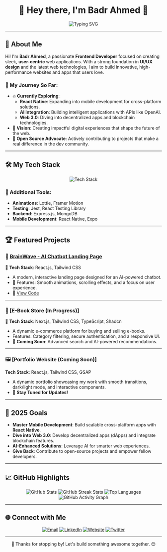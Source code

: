 <h1 align="center">🌟 Hey there, I'm Badr Ahmed 👋</h1>

<p align="center">
  <img src="https://readme-typing-svg.herokuapp.com?font=Fira+Code&size=30&pause=1000&color=38B2AC&width=700&lines=Frontend+Developer+%7C+React+%26+Next.js;Passionate+about+UI%2FUX+%26+Web+Innovations;Open+Source+Contributor+%7C+Tech+Explorer;Building+the+Future+of+Web+Applications" alt="Typing SVG" />
</p>

---

## 🌟 About Me  

Hi! I'm **Badr Ahmed**, a passionate **Frontend Developer** focused on creating sleek, **user-centric** web applications. With a strong foundation in **UI/UX design** and the latest web technologies, I aim to build innovative, high-performance websites and apps that users love.

### 🚀 My Journey So Far:
- 🔥 **Currently Exploring**:  
  - **React Native**: Expanding into mobile development for cross-platform solutions.  
  - **AI Integration**: Building intelligent applications with APIs like OpenAI.  
  - **Web 3.0**: Diving into decentralized apps and blockchain technologies.  
- 🌟 **Vision**: Creating impactful digital experiences that shape the future of the web.  
- 🤝 **Open Source Advocate**: Actively contributing to projects that make a real difference in the dev community.

---

## 🛠️ My Tech Stack  

<p align="center">
  <img src="https://skillicons.dev/icons?i=html,css,js,ts,react,nextjs,appwrite,tailwind,nodejs,graphql,python,firebase,git,github,vscode,figma&perline=8" alt="Tech Stack"/>
</p>

### 🔧 Additional Tools:
- **Animations**: Lottie, Framer Motion  
- **Testing**: Jest, React Testing Library  
- **Backend**: Express.js, MongoDB  
- **Mobile Development**: React Native, Expo  

---

## 🏆 Featured Projects  

### 🧠 [BrainWave - AI Chatbot Landing Page](https://wavebrain.vercel.app/)  
🚀 **Tech Stack**: React.js, Tailwind CSS  
- A modern, interactive landing page designed for an AI-powered chatbot.  
- 🎨 Features: Smooth animations, scrolling effects, and a focus on user experience.  
- 📂 [View Code](https://github.com/Badr-Ahmed12/Wavebrain.git)

---

### 📘 [E-Book Store (In Progress)]  
🌟 **Tech Stack**: Next.js, Tailwind CSS, TypeScript, Shadcn  
- A dynamic e-commerce platform for buying and selling e-books.  
- Features: Category filtering, secure authentication, and a responsive UI.  
- 🚀 **Coming Soon**: Advanced search and AI-powered recommendations.

---

### 🖼️ [Portfolio Website (Coming Soon)]  
**Tech Stack**: React.js, Tailwind CSS, GSAP  
- A dynamic portfolio showcasing my work with smooth transitions, dark/light mode, and interactive components.  
- 🚀 **Stay Tuned for Updates!**

---

## 🎯 2025 Goals  
- **Master Mobile Development**: Build scalable cross-platform apps with **React Native**.  
- **Dive into Web 3.0**: Develop decentralized apps (dApps) and integrate blockchain features.  
- **AI-Enhanced Solutions**: Leverage AI for smarter web experiences.  
- **Give Back**: Contribute to open-source projects and empower fellow developers.

---

## 📈 GitHub Highlights  

<p align="center">
  <img src="https://github-readme-stats.vercel.app/api?username=Badr-Ahmed12&show_icons=true&theme=tokyonight&hide_title=true" alt="GitHub Stats"/>
  <img src="https://github-readme-streak-stats.herokuapp.com/?user=Badr-Ahmed12&theme=tokyonight" alt="GitHub Streak Stats"/>
  <img src="https://github-readme-stats.vercel.app/api/top-langs/?username=Badr-Ahmed12&layout=compact&theme=tokyonight" alt="Top Languages"/>
  <img src="https://activity-graph.herokuapp.com/graph?username=Badr-Ahmed12&theme=tokyo-night" alt="GitHub Activity Graph" />
</p>

---

## 🌐 Connect with Me  

<p align="center">
  <a href="mailto:isob83709@gmail.com"><img src="https://img.shields.io/badge/Email-D14836?style=for-the-badge&logo=gmail&logoColor=white" alt="Email"></a>
  <a href="https://www.linkedin.com/in/badr-ahmed-872541338/"><img src="https://img.shields.io/badge/LinkedIn-0077B5?style=for-the-badge&logo=linkedin&logoColor=white" alt="LinkedIn"></a>
  <a href="https://yourwebsite.com"><img src="https://img.shields.io/badge/Website-4285F4?style=for-the-badge&logo=google-chrome&logoColor=white" alt="Website"></a>
  <a href="https://twitter.com/yourtwitterhandle"><img src="https://img.shields.io/badge/Twitter-1DA1F2?style=for-the-badge&logo=twitter&logoColor=white" alt="Twitter"></a>
</p>

---

<p align="center">
  🚀 Thanks for stopping by! Let's build something awesome together. 😊  
</p>
